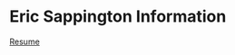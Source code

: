 # Eric Sappington Information

[Resume](https://github.com/esappington/Resume/blob/main/FullResume)

